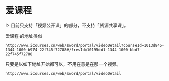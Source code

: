 # 爱课程

!> 目前只支持「视频公开课」的部分，不支持「资源共享课」。

爱课程·的地址类似

```
http://www.icourses.cn/web/sword/portal/videoDetail?courseId=1013d845-1344-1000-b974-22f745f72788#/?resId=10195dd1-1344-1000-bbd7-22f745f72788
```

只要是以如下地址开始都可以，不用在意是在那一个视频。

```
http://www.icourses.cn/web/sword/portal/videoDetail
```
